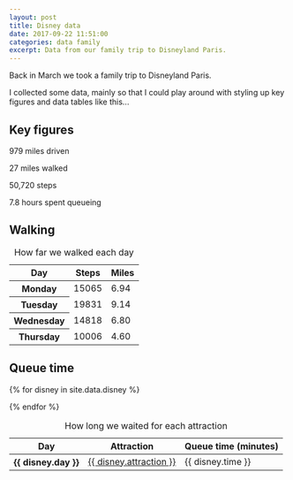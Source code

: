 ```yaml
---
layout: post  
title: Disney data
date: 2017-09-22 11:51:00  
categories: data family
excerpt: Data from our family trip to Disneyland Paris.
---
```


Back in March we took a family trip to Disneyland Paris.

I collected some data, mainly so that I could play around with styling up key figures and data tables like this...

## Key figures

<span class="data-item bold-xlarge">979</span> <span>miles driven</span>

<span class="data-item bold-xlarge">27</span> <span>miles walked</span>

<span class="data-item bold-xlarge">50,720</span> <span>steps</span>

<span class="data-item bold-xlarge">7.8</span> <span>hours spent queueing</span>

## Walking

<table>

<caption>How far we walked each day</caption>

<thead>

<tr>
<th scope="col">Day</th>
<th scope="col" class="cell--right">Steps</th>
<th scope="col" class="cell--right">Miles</th>
</tr>

</thead>

<tbody>

<tr>
<th scope="row">Monday</th>
<td class="cell--right">15065</td>
<td class="cell--right">6.94</td>
</tr>

<tr>
<th scope="row">Tuesday</th>
<td class="cell--right">19831</td>
<td class="cell--right">9.14</td>
</tr>

<tr>
<th scope="row">Wednesday</th>
<td class="cell--right">14818</td>
<td class="cell--right">6.80</td>
</tr>

<tr>
<th scope="row">Thursday</th>
<td class="cell--right">10006</td>
<td class="cell--right">4.60</td>
</tr>

</tbody>

</table>

## Queue time

<table>

<caption>How long we waited for each attraction</caption>

<thead>

<tr>
<th scope="col">Day</th>
<th scope="col">Attraction</th>
<th scope="col" class="cell--right">Queue time (minutes)</th>
</tr>

</thead>

<tbody>


{% for disney in site.data.disney %}
<tr>
<th scope="row">{{ disney.day }}</th>
<td><a href="{{ disney.attraction-url }}">{{ disney.attraction }}</a></td>
<td class="cell--right">{{ disney.time }}</td>
</tr>
{% endfor %}


</tbody>

</table>
